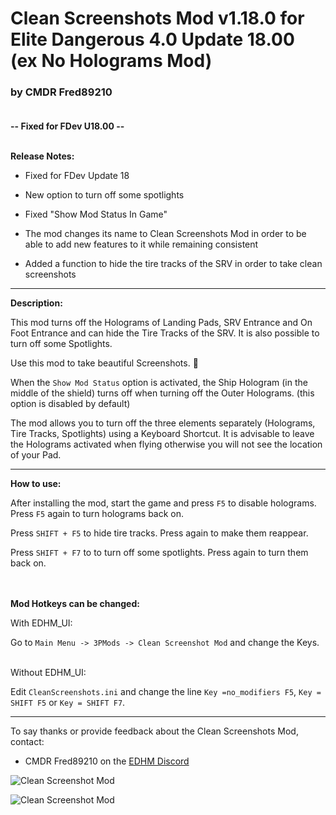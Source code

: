 # Clean Screenshots Mod v1.18.0 for Elite Dangerous 4.0 Update 18.00  (ex No Holograms Mod)

### by CMDR Fred89210<br><br>

**-- Fixed for FDev U18.00 --**<br><br>

**Release Notes:**
- Fixed for FDev Update 18

- New option to turn off some spotlights
- Fixed "Show Mod Status In Game"
- The mod changes its name to Clean Screenshots Mod in order to be able to add new features to it while remaining consistent
- Added a function to hide the tire tracks of the SRV in order to take clean screenshots

-------------------------------------------------------------------------

**Description:**

This mod turns off the Holograms of Landing Pads, SRV Entrance and On Foot Entrance and can hide the Tire Tracks of the SRV.
It is also possible to turn off some Spotlights.

Use this mod to take beautiful Screenshots. 🤩

When the `Show Mod Status` option is activated, the Ship Hologram (in the middle of the shield) turns off when turning off the Outer Holograms. (this option is disabled by default)

The mod allows you to turn off the three elements separately (Holograms, Tire Tracks, Spotlights) using a Keyboard Shortcut.
It is advisable to leave the Holograms activated when flying otherwise you will not see the location of your Pad.<br>

-------------------------------------------------------------------------

**How to use:**

After installing the mod, start the game and press `F5` to disable holograms.
Press `F5` again to turn holograms back on.

Press `SHIFT + F5` to hide tire tracks.
Press again to make them reappear.

Press `SHIFT + F7` to to turn off some spotlights.
Press again to turn them back on.
<br><br><br>

**Mod Hotkeys can be changed:**

With EDHM_UI:

Go to `Main Menu -> 3PMods -> Clean Screenshot Mod` and change the Keys.<br><br>

Without EDHM_UI:

Edit `CleanScreenshots.ini` and change the line `Key =no_modifiers F5`, `Key = SHIFT F5` or `Key = SHIFT F7`.

-------------------------------------------------------------------------

To say thanks or provide feedback about the Clean Screenshots Mod, contact:
- CMDR Fred89210 on the [EDHM Discord](https://discord.gg/MtBszksjMr)<br>

![Clean Screenshot Mod](https://github.com/psychicEgg/EDHM/blob/main/Odyssey/3rdPartyMods/CleanScreenshot--(ex-NoHolograms)/CleanScreenshot-Preview-1.jpg?raw=true)

![Clean Screenshot Mod](https://github.com/psychicEgg/EDHM/blob/main/Odyssey/3rdPartyMods/CleanScreenshot--(ex-NoHolograms)/CleanScreenshot-Preview-2.jpg?raw=true)
